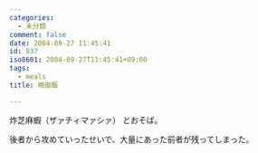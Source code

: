 ```yaml
---
categories:
  - 未分類
comment: false
date: 2004-09-27 11:45:41
id: 837
iso8601: 2004-09-27T11:45:41+09:00
tags:
  - meals
title: 晩御飯

---
```


<div class="entry-body">
  <p>炸芝麻蝦（ザァチィマァシァ） とおそば。</p>

  <p>後者から攻めていったせいで、大量にあった前者が残ってしまった。</p>
</div>
